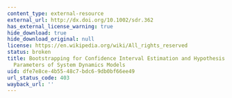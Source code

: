```yaml
---
content_type: external-resource
external_url: http://dx.doi.org/10.1002/sdr.362
has_external_license_warning: true
hide_download: true
hide_download_original: null
license: https://en.wikipedia.org/wiki/All_rights_reserved
status: broken
title: Bootstrapping for Confidence Interval Estimation and Hypothesis Testing for
  Parameters of System Dynamics Models
uid: dfe7e8ce-4b55-48c7-bdc6-9db0bf66ee49
url_status_code: 403
wayback_url: ''
---
```

